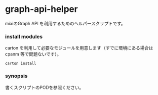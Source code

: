graph-api-helper
================

mixiのGraph API を利用するためのヘルパースクリプトです。

### install modules

carton を利用して必要なモジュールを用意します（すでに環境にある場合は cpanm 等で問題ないです）。

```
carton install
```

### synopsis

書くスクリプトのPODを参照ください。



